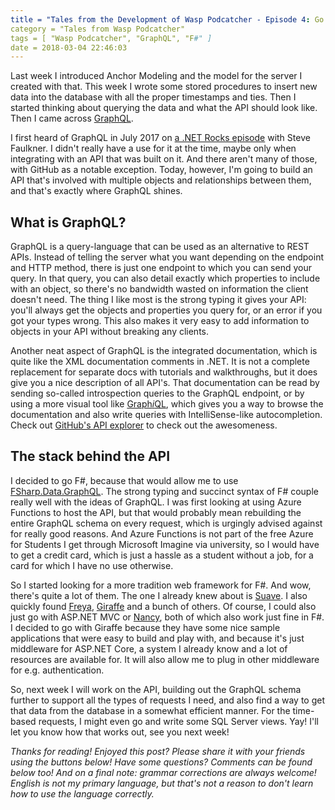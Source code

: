 ```yaml
---
title = "Tales from the Development of Wasp Podcatcher - Episode 4: Go GraphQL"
category = "Tales from Wasp Podcatcher"
tags = [ "Wasp Podcatcher", "GraphQL", "F#" ]
date = 2018-03-04 22:46:03
---
```



Last week I introduced Anchor Modeling and the model for the server I created with that. This week I wrote some stored procedures to insert new data into the database with all the proper timestamps and ties. Then I started thinking about querying the data and what the API should look like. Then I came across [GraphQL](https://graphql.org).

I first heard of GraphQL in July 2017 on [a .NET Rocks episode](https://dotnetrocks.com/?show=1462) with Steve Faulkner. I didn't really have a use for it at the time, maybe only when integrating with an API that was built on it. And there aren't many of those, with GitHub as a notable exception. Today, however, I'm going to build an API that's involved with multiple objects and relationships between them, and that's exactly where GraphQL shines.

<!-- more -->

## What is GraphQL?
GraphQL is a query-language that can be used as an alternative to REST APIs. Instead of telling the server what you want depending on the endpoint and HTTP method, there is just one endpoint to which you can send your query. In that query, you can also detail exactly which properties to include with an object, so there's no bandwidth wasted on information the client doesn't need. The thing I like most is the strong typing it gives your API: you'll always get the objects and properties you query for, or an error if you got your types wrong. This also makes it very easy to add information to objects in your API without breaking any clients.

Another neat aspect of GraphQL is the integrated documentation, which is quite like the XML documentation comments in .NET. It is not a complete replacement for separate docs with tutorials and walkthroughs, but it does give you a nice description of all API's. That documentation can be read by sending so-called introspection queries to the GraphQL endpoint, or by using a more visual tool like [Graph*i*QL](https://github.com/graphql/graphiql), which gives you a way to browse the documentation and also write queries with IntelliSense-like autocompletion. Check out [GitHub's API explorer](https://developer.github.com/v4/explorer/) to check out the awesomeness.

## The stack behind the API
I decided to go F#, because that would allow me to use [FSharp.Data.GraphQL](https://fsprojects.github.io/FSharp.Data.GraphQL/). The strong typing and succinct syntax of F# couple really well with the ideas of GraphQL. I was first looking at using Azure Functions to host the API, but that would probably mean rebuilding the entire GraphQL schema on every request, which is urgingly advised against for really good reasons. And Azure Functions is not part of the free Azure for Students I get through Microsoft Imagine via university, so I would have to get a credit card, which is just a hassle as a student without a job, for a card for which I have no use otherwise.

So I started looking for a more tradition web framework for F#. And wow, there's quite a lot of them. The one I already knew about is [Suave](https://suave.io/). I also quickly found [Freya](https://freya.io/), [Giraffe](https://github.com/giraffe-fsharp/giraffe) and a bunch of others. Of course, I could also just go with ASP.NET MVC or [Nancy](http://nancyfx.org/), both of which also work just fine in F#. I decided to go with Giraffe because they have some nice sample applications that were easy to build and play with, and because it's just middleware for ASP.NET Core, a system I already know and a lot of resources are available for. It will also allow me to plug in other middleware for e.g. authentication.

So, next week I will work on the API, building out the GraphQL schema further to support all the types of requests I need, and also find a way to get that data from the database in a somewhat efficient manner. For the time-based requests, I might even go and write some SQL Server views. Yay! I'll let you know how that works out, see you next week!

*Thanks for reading! Enjoyed this post? Please share it with your friends using the buttons below! Have some questions? Comments can be found below too! And on a final note: grammar corrections are always welcome! English is not my primary language, but that's not a reason to don't learn how to use the language correctly.*